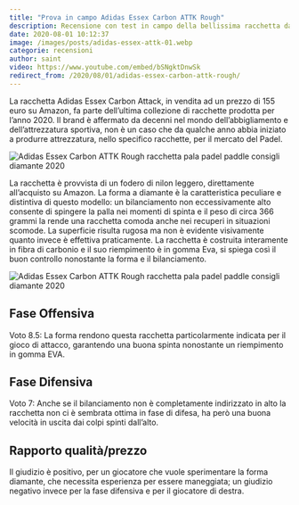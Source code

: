 ```yaml
---
title: "Prova in campo Adidas Essex Carbon ATTK Rough"
description: Recensione con test in campo della bellissima racchetta da padel di Adidas completamente in carbonio. La pala si presenta con forma a diamante, specialmente indicata per giocatori d'attacco, come verrà spiegato nel video. 
date: 2020-08-01 10:12:37
image: /images/posts/adidas-essex-attk-01.webp
categorie: recensioni
author: saint
video: https://www.youtube.com/embed/bSNgktDnwSk
redirect_from: /2020/08/01/adidas-essex-carbon-attk-rough/
---
```


La racchetta Adidas Essex Carbon Attack, in vendita ad un prezzo di 155 euro su Amazon, fa parte dell’ultima collezione di racchette prodotta per l’anno 2020. Il brand è affermato da decenni nel mondo dell’abbigliamento e dell’attrezzatura sportiva, non è un caso che da qualche anno abbia iniziato a produrre attrezzatura, nello specifico racchette, per il mercato del Padel.

![Adidas Essex Carbon ATTK Rough racchetta pala padel paddle consigli diamante 2020](/images/posts/adidas-essex-attk-02.webp)

La racchetta è provvista di un fodero di nilon leggero, direttamente all’acquisto su Amazon. La forma a diamante è la caratteristica peculiare e distintiva di questo modello: un bilanciamento non eccessivamente alto consente di spingere la palla nei momenti di spinta e il peso di circa 366 grammi la rende una racchetta comoda anche nei recuperi in situazioni scomode. La superficie risulta rugosa ma non è evidente visivamente quanto invece è effettiva praticamente. La racchetta è costruita interamente in fibra di carbonio e il suo riempimento è in gomma Eva, si spiega così il buon controllo nonostante la forma e il bilanciamento. 

![Adidas Essex Carbon ATTK Rough racchetta pala padel paddle consigli diamante 2020](/images/posts/adidas-essex-attk-03.webp)

## Fase Offensiva
Voto 8.5: La forma rendono questa racchetta particolarmente indicata per il gioco di attacco, garantendo una buona spinta nonostante un riempimento in gomma EVA.

## Fase Difensiva 
Voto 7: Anche se il bilanciamento non è completamente indirizzato in alto la racchetta non ci è sembrata ottima in fase di difesa, ha però una buona velocità in uscita dai colpi spinti dall’alto. 

## Rapporto qualità/prezzo
Il giudizio è positivo, per un giocatore che vuole sperimentare la forma diamante, che necessita esperienza per essere maneggiata; un giudizio negativo invece per la fase difensiva e per il giocatore di destra.
